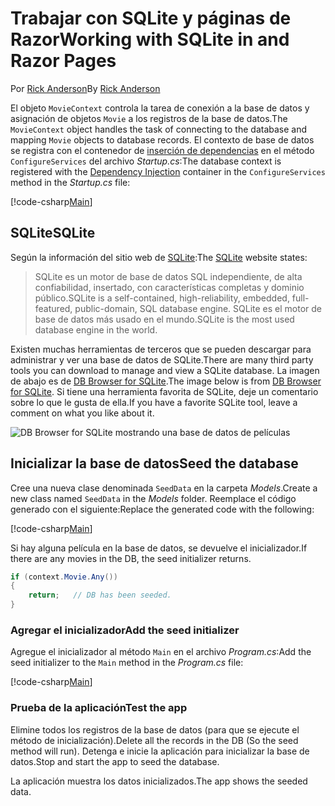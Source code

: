 # <a name="working-with-sqlite-in-and-razor-pages"></a><span data-ttu-id="02321-101">Trabajar con SQLite y páginas de Razor</span><span class="sxs-lookup"><span data-stu-id="02321-101">Working with SQLite in and Razor Pages</span></span>

<span data-ttu-id="02321-102">Por [Rick Anderson](https://twitter.com/RickAndMSFT)</span><span class="sxs-lookup"><span data-stu-id="02321-102">By [Rick Anderson](https://twitter.com/RickAndMSFT)</span></span>

<span data-ttu-id="02321-103">El objeto `MovieContext` controla la tarea de conexión a la base de datos y asignación de objetos `Movie` a los registros de la base de datos.</span><span class="sxs-lookup"><span data-stu-id="02321-103">The `MovieContext` object handles the task of connecting to the database and mapping `Movie` objects to database records.</span></span> <span data-ttu-id="02321-104">El contexto de base de datos se registra con el contenedor de [inserción de dependencias](xref:fundamentals/dependency-injection) en el método `ConfigureServices` del archivo *Startup.cs*:</span><span class="sxs-lookup"><span data-stu-id="02321-104">The database context is registered with the [Dependency Injection](xref:fundamentals/dependency-injection) container in the `ConfigureServices` method in the *Startup.cs* file:</span></span>

[!code-csharp[Main](code/Startup.cs?name=snippet2&highlight=6-8)]

## <a name="sqlite"></a><span data-ttu-id="02321-105">SQLite</span><span class="sxs-lookup"><span data-stu-id="02321-105">SQLite</span></span>

<span data-ttu-id="02321-106">Según la información del sitio web de [SQLite](https://www.sqlite.org/):</span><span class="sxs-lookup"><span data-stu-id="02321-106">The [SQLite](https://www.sqlite.org/) website states:</span></span>

> <span data-ttu-id="02321-107">SQLite es un motor de base de datos SQL independiente, de alta confiabilidad, insertado, con características completas y dominio público.</span><span class="sxs-lookup"><span data-stu-id="02321-107">SQLite is a self-contained, high-reliability, embedded, full-featured, public-domain, SQL database engine.</span></span> <span data-ttu-id="02321-108">SQLite es el motor de base de datos más usado en el mundo.</span><span class="sxs-lookup"><span data-stu-id="02321-108">SQLite is the most used database engine in the world.</span></span>

<span data-ttu-id="02321-109">Existen muchas herramientas de terceros que se pueden descargar para administrar y ver una base de datos de SQLite.</span><span class="sxs-lookup"><span data-stu-id="02321-109">There are many third party tools you can download to manage and view a SQLite database.</span></span> <span data-ttu-id="02321-110">La imagen de abajo es de [DB Browser for SQLite](http://sqlitebrowser.org/).</span><span class="sxs-lookup"><span data-stu-id="02321-110">The image below is from [DB Browser for SQLite](http://sqlitebrowser.org/).</span></span> <span data-ttu-id="02321-111">Si tiene una herramienta favorita de SQLite, deje un comentario sobre lo que le gusta de ella.</span><span class="sxs-lookup"><span data-stu-id="02321-111">If you have a favorite SQLite tool, leave a comment on what you like about it.</span></span>

![DB Browser for SQLite mostrando una base de datos de películas](../../tutorials/first-mvc-app-xplat/working-with-sql/_static/dbb.png)

## <a name="seed-the-database"></a><span data-ttu-id="02321-113">Inicializar la base de datos</span><span class="sxs-lookup"><span data-stu-id="02321-113">Seed the database</span></span>

<span data-ttu-id="02321-114">Cree una nueva clase denominada `SeedData` en la carpeta *Models*.</span><span class="sxs-lookup"><span data-stu-id="02321-114">Create a new class named `SeedData` in the *Models* folder.</span></span> <span data-ttu-id="02321-115">Reemplace el código generado con el siguiente:</span><span class="sxs-lookup"><span data-stu-id="02321-115">Replace the generated code with the following:</span></span>

[!code-csharp[Main](../../tutorials/first-mvc-app/start-mvc/sample/MvcMovie/Models/SeedData.cs?name=snippet_1)]

<span data-ttu-id="02321-116">Si hay alguna película en la base de datos, se devuelve el inicializador.</span><span class="sxs-lookup"><span data-stu-id="02321-116">If there are any movies in the DB, the seed initializer returns.</span></span>

```csharp
if (context.Movie.Any())
{
    return;   // DB has been seeded.
}
```

<a name="si"></a>
### <a name="add-the-seed-initializer"></a><span data-ttu-id="02321-117">Agregar el inicializador</span><span class="sxs-lookup"><span data-stu-id="02321-117">Add the seed initializer</span></span>

<span data-ttu-id="02321-118">Agregue el inicializador al método `Main` en el archivo *Program.cs*:</span><span class="sxs-lookup"><span data-stu-id="02321-118">Add the seed initializer to the `Main` method in the *Program.cs* file:</span></span>

[!code-csharp[Main](../../tutorials/first-mvc-app/start-mvc/sample/MvcMovie/Program.cs?highlight=6,16-32)]

### <a name="test-the-app"></a><span data-ttu-id="02321-119">Prueba de la aplicación</span><span class="sxs-lookup"><span data-stu-id="02321-119">Test the app</span></span>

<span data-ttu-id="02321-120">Elimine todos los registros de la base de datos (para que se ejecute el método de inicialización).</span><span class="sxs-lookup"><span data-stu-id="02321-120">Delete all the records in the DB (So the seed method will run).</span></span> <span data-ttu-id="02321-121">Detenga e inicie la aplicación para inicializar la base de datos.</span><span class="sxs-lookup"><span data-stu-id="02321-121">Stop and start the app to seed the database.</span></span>
   
<span data-ttu-id="02321-122">La aplicación muestra los datos inicializados.</span><span class="sxs-lookup"><span data-stu-id="02321-122">The app shows the seeded data.</span></span>